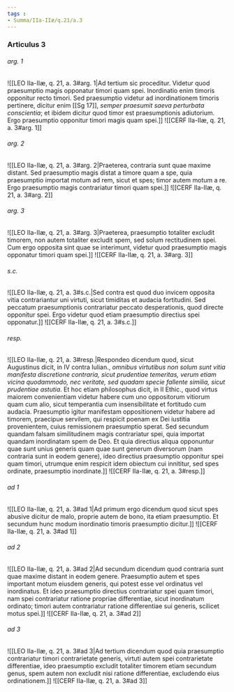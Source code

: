 ```yaml
---
tags : 
- Summa/IIa-IIæ/q.21/a.3
---
```


### Articulus 3

###### arg. 1
![[LEO IIa-IIæ, q. 21, a. 3#arg. 1|Ad tertium sic proceditur. Videtur quod praesumptio magis opponatur timori quam spei. Inordinatio enim timoris opponitur recto timori. Sed praesumptio videtur ad inordinationem timoris pertinere, dicitur enim [[Sg 17]], *semper praesumit saeva perturbata conscientia*; et ibidem dicitur quod timor est praesumptionis adiutorium. Ergo praesumptio opponitur timori magis quam spei.]]
![[CERF IIa-IIæ, q. 21, a. 3#arg. 1]]

###### arg. 2
![[LEO IIa-IIæ, q. 21, a. 3#arg. 2|Praeterea, contraria sunt quae maxime distant. Sed praesumptio magis distat a timore quam a spe, quia praesumptio importat motum ad rem, sicut et spes; timor autem motum a re. Ergo praesumptio magis contrariatur timori quam spei.]]
![[CERF IIa-IIæ, q. 21, a. 3#arg. 2]]

###### arg. 3
![[LEO IIa-IIæ, q. 21, a. 3#arg. 3|Praeterea, praesumptio totaliter excludit timorem, non autem totaliter excludit spem, sed solum rectitudinem spei. Cum ergo opposita sint quae se interimunt, videtur quod praesumptio magis opponatur timori quam spei.]]
![[CERF IIa-IIæ, q. 21, a. 3#arg. 3]]

###### s.c.
![[LEO IIa-IIæ, q. 21, a. 3#s.c.|Sed contra est quod duo invicem opposita vitia contrariantur uni virtuti, sicut timiditas et audacia fortitudini. Sed peccatum praesumptionis contrariatur peccato desperationis, quod directe opponitur spei. Ergo videtur quod etiam praesumptio directius spei opponatur.]]
![[CERF IIa-IIæ, q. 21, a. 3#s.c.]]

###### resp.
![[LEO IIa-IIæ, q. 21, a. 3#resp.|Respondeo dicendum quod, sicut Augustinus dicit, in IV contra Iulian., *omnibus virtutibus non solum sunt vitia manifesta discretione contraria, sicut prudentiae temeritas, verum etiam vicina quodammodo, nec veritate, sed quadam specie fallente similia, sicut prudentiae astutia*. Et hoc etiam philosophus dicit, in II Ethic., quod virtus maiorem convenientiam videtur habere cum uno oppositorum vitiorum quam cum alio, sicut temperantia cum insensibilitate et fortitudo cum audacia. Praesumptio igitur manifestam oppositionem videtur habere ad timorem, praecipue servilem, qui respicit poenam ex Dei iustitia provenientem, cuius remissionem praesumptio sperat. Sed secundum quandam falsam similitudinem magis contrariatur spei, quia importat quandam inordinatam spem de Deo. Et quia directius aliqua opponuntur quae sunt unius generis quam quae sunt generum diversorum (nam contraria sunt in eodem genere), ideo directius praesumptio opponitur spei quam timori, utrumque enim respicit idem obiectum cui innititur, sed spes ordinate, praesumptio inordinate.]]
![[CERF IIa-IIæ, q. 21, a. 3#resp.]]

###### ad 1
![[LEO IIa-IIæ, q. 21, a. 3#ad 1|Ad primum ergo dicendum quod sicut spes abusive dicitur de malo, proprie autem de bono, ita etiam praesumptio. Et secundum hunc modum inordinatio timoris praesumptio dicitur.]]
![[CERF IIa-IIæ, q. 21, a. 3#ad 1]]

###### ad 2
![[LEO IIa-IIæ, q. 21, a. 3#ad 2|Ad secundum dicendum quod contraria sunt quae maxime distant in eodem genere. Praesumptio autem et spes important motum eiusdem generis, qui potest esse vel ordinatus vel inordinatus. Et ideo praesumptio directius contrariatur spei quam timori, nam spei contrariatur ratione propriae differentiae, sicut inordinatum ordinato; timori autem contrariatur ratione differentiae sui generis, scilicet motus spei.]]
![[CERF IIa-IIæ, q. 21, a. 3#ad 2]]

###### ad 3
![[LEO IIa-IIæ, q. 21, a. 3#ad 3|Ad tertium dicendum quod quia praesumptio contrariatur timori contrarietate generis, virtuti autem spei contrarietate differentiae, ideo praesumptio excludit totaliter timorem etiam secundum genus, spem autem non excludit nisi ratione differentiae, excludendo eius ordinationem.]]
![[CERF IIa-IIæ, q. 21, a. 3#ad 3]]

